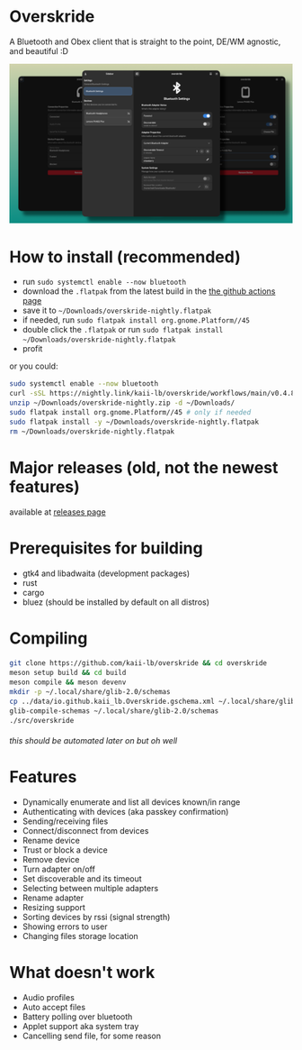 # Overskride
A Bluetooth and Obex client that is straight to the point, DE/WM agnostic, and beautiful :D

![Screenshot](/assets/images/overskride.png)

# How to install (recommended)
- run `sudo systemctl enable --now bluetooth`
- download the `.flatpak` from the latest build in the [the github actions page](https://github.com/kaii-lb/overskride/actions/)
- save it to `~/Downloads/overskride-nightly.flatpak`
- if needed, run `sudo flatpak install org.gnome.Platform//45`
- double click the `.flatpak` or run `sudo flatpak install ~/Downloads/overskride-nightly.flatpak`
- profit

or you could: 

```bash
sudo systemctl enable --now bluetooth
curl -sSL https://nightly.link/kaii-lb/overskride/workflows/main/v0.4.8/overskride-nightly-x86_64.zip -o ~/Downloads/overskride-nightly.zip
unzip ~/Downloads/overskride-nightly.zip -d ~/Downloads/
sudo flatpak install org.gnome.Platform//45 # only if needed
sudo flatpak install -y ~/Downloads/overskride-nightly.flatpak
rm ~/Downloads/overskride-nightly.flatpak
```

# Major releases (old, not the newest features)
available at [releases page]( https://github.com/kaii-lb/overskride/releases/latest)

# Prerequisites for building
- gtk4 and libadwaita (development packages)
- rust
- cargo
- bluez (should be installed by default on all distros)

# Compiling
```bash
git clone https://github.com/kaii-lb/overskride && cd overskride
meson setup build && cd build
meson compile && meson devenv
mkdir -p ~/.local/share/glib-2.0/schemas
cp ../data/io.github.kaii_lb.Overskride.gschema.xml ~/.local/share/glib-2.0/schemas
glib-compile-schemas ~/.local/share/glib-2.0/schemas
./src/overskride
```

###### this should be automated later on but oh well

# Features
- Dynamically enumerate and list all devices known/in range 
- Authenticating with devices (aka passkey confirmation)
- Sending/receiving files
- Connect/disconnect from devices
- Rename device
- Trust or block a device
- Remove device
- Turn adapter on/off
- Set discoverable and its timeout
- Selecting between multiple adapters
- Rename adapter 
- Resizing support 
- Sorting devices by rssi (signal strength)
- Showing errors to user
- Changing files storage location

# What doesn't work
- Audio profiles
- Auto accept files
- Battery polling over bluetooth
- Applet support aka system tray
- Cancelling send file, for some reason
